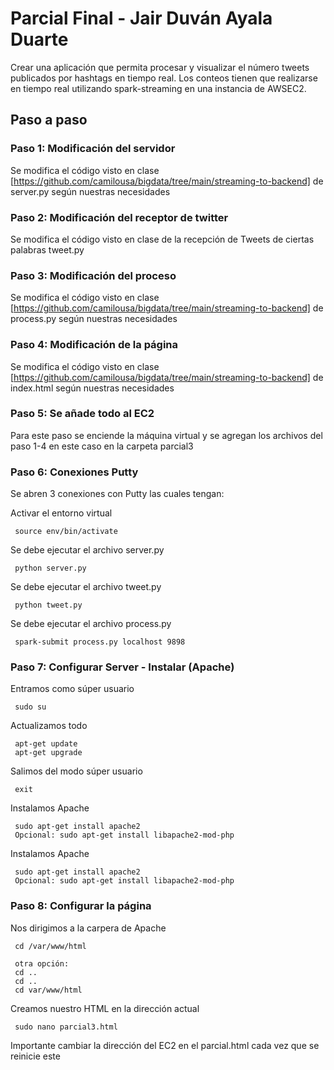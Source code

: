 # Parcial Final - Jair Duván Ayala Duarte
Crear una aplicación que permita procesar y visualizar el número tweets publicados por hashtags en
tiempo real. Los conteos tienen que realizarse en tiempo real utilizando spark-streaming en una
instancia de AWSEC2.

## Paso a paso

### Paso 1: Modificación del servidor
Se modifica el código visto en clase [https://github.com/camilousa/bigdata/tree/main/streaming-to-backend] de
server.py según nuestras necesidades

### Paso 2: Modificación del receptor de twitter
Se modifica el código visto en clase de la recepción de Tweets de ciertas palabras tweet.py

### Paso 3: Modificación del proceso
Se modifica el código visto en clase [https://github.com/camilousa/bigdata/tree/main/streaming-to-backend] de
process.py según nuestras necesidades

### Paso 4: Modificación de la página
Se modifica el código visto en clase [https://github.com/camilousa/bigdata/tree/main/streaming-to-backend] de
index.html según nuestras necesidades

### Paso 5: Se añade todo al EC2
Para este paso se enciende la máquina virtual y se agregan los archivos del paso 1-4 en este caso en la carpeta
parcial3

### Paso 6: Conexiones Putty
Se abren 3 conexiones con Putty las cuales tengan:

  Activar el entorno virtual
  ```
   source env/bin/activate
  ```
  Se debe ejecutar el archivo server.py
  ```
   python server.py
  ```
  Se debe ejecutar el archivo tweet.py
  ```
   python tweet.py
  ```
  Se debe ejecutar el archivo process.py
  ```
   spark-submit process.py localhost 9898
  ```

### Paso 7: Configurar Server - Instalar (Apache)

  Entramos como súper usuario
  ```
   sudo su
  ```
  
  Actualizamos todo
  ```
   apt-get update
   apt-get upgrade
  ```
  
  Salimos del modo súper usuario
  ```
   exit
  ```
  
  Instalamos Apache
  ```
   sudo apt-get install apache2
   Opcional: sudo apt-get install libapache2-mod-php
  ```
  
  Instalamos Apache
  ```
   sudo apt-get install apache2
   Opcional: sudo apt-get install libapache2-mod-php
  ```
  
### Paso 8: Configurar la página
  
  Nos dirigimos a la carpera de Apache
  ```
   cd /var/www/html
   
   otra opción:
   cd ..
   cd ..
   cd var/www/html
  ```
  
  Creamos nuestro HTML en la dirección actual
  ```
   sudo nano parcial3.html
  ```
Importante cambiar la dirección del EC2 en el parcial.html cada vez que se reinicie este
  
